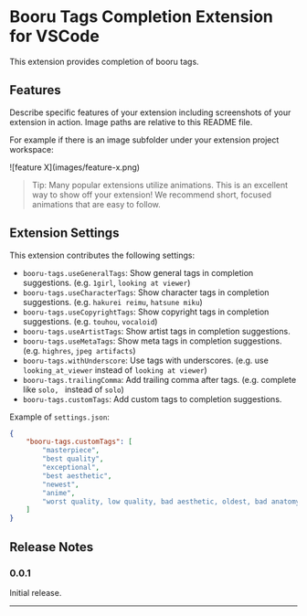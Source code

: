 # Booru Tags Completion Extension for VSCode

This extension provides completion of booru tags. 

## Features

Describe specific features of your extension including screenshots of your extension in action. Image paths are relative to this README file.

For example if there is an image subfolder under your extension project workspace:

\!\[feature X\]\(images/feature-x.png\)

> Tip: Many popular extensions utilize animations. This is an excellent way to show off your extension! We recommend short, focused animations that are easy to follow.


## Extension Settings

This extension contributes the following settings:

* `booru-tags.useGeneralTags`: Show general tags in completion suggestions. (e.g. `1girl`, `looking at viewer`)
* `booru-tags.useCharacterTags`: Show character tags in completion suggestions. (e.g. `hakurei reimu`, `hatsune miku`)
* `booru-tags.useCopyrightTags`: Show copyright tags in completion suggestions. (e.g. `touhou`, `vocaloid`)
* `booru-tags.useArtistTags`: Show artist tags in completion suggestions. 
* `booru-tags.useMetaTags`: Show meta tags in completion suggestions. (e.g. `highres`, `jpeg artifacts`)
* `booru-tags.withUnderscore`: Use tags with underscores. (e.g. use `looking_at_viewer` instead of `looking at viewer`)
* `booru-tags.trailingComma`: Add trailing comma after tags. (e.g. complete like `solo, ` instead of `solo`)
* `booru-tags.customTags`: Add custom tags to completion suggestions.

Example of `settings.json`:

```json
{
    "booru-tags.customTags": [
        "masterpiece",
        "best quality",
        "exceptional",
        "best aesthetic",
        "newest",
        "anime",
        "worst quality, low quality, bad aesthetic, oldest, bad anatomy"
    ]
}
```

<!-- ## Known Issues

 -->

## Release Notes

### 0.0.1

Initial release.

---

